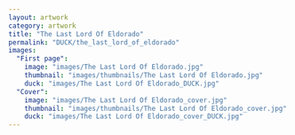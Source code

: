 ```yaml
---
layout: artwork
category: artwork
title: "The Last Lord Of Eldorado"
permalink: "DUCK/the_last_lord_of_eldorado"
images:
  "First page":
    image: "images/The Last Lord Of Eldorado.jpg"
    thumbnail: "images/thumbnails/The Last Lord Of Eldorado.jpg"
    duck: "images/The Last Lord Of Eldorado_DUCK.jpg"
  "Cover":
    image: "images/The Last Lord Of Eldorado_cover.jpg"
    thumbnail: "images/thumbnails/The Last Lord Of Eldorado_cover.jpg"
    duck: "images/The Last Lord Of Eldorado_cover_DUCK.jpg"
---
```

